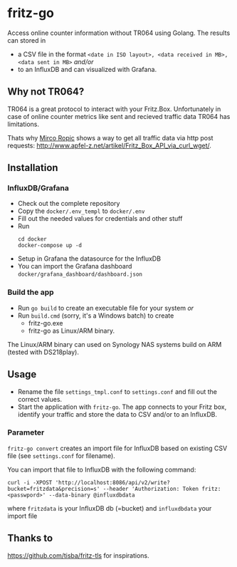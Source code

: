 # fritz-go

Access online counter information without TR064 using Golang. The results can stored in
 
 * a CSV file in the format `<date in ISO layout>, <data received in MB>, <data sent in MB>` _and/or_
 * to an InfluxDB and can visualized with Grafana.

## Why not TR064?
TR064 is a great protocol to interact with your Fritz.Box. Unfortunately in case of online counter metrics like sent and recieved traffic data TR064 has limitations.

Thats why [Mirco Ropic](http://www.apfel-z.net/spezial/kontakt/) shows a way to get all traffic data via http post requests: http://www.apfel-z.net/artikel/Fritz_Box_API_via_curl_wget/. 

## Installation

### InfluxDB/Grafana

* Check out the complete repository
* Copy the ``docker/.env_templ`` to ``docker/.env``
* Fill out the needed values for credentials and other stuff
* Run
  ````
  cd docker
  docker-compose up -d
  ````
* Setup in Grafana the datasource for the InfluxDB 
* You can import the Grafana dashboard ``docker/grafana_dashboard/dashboard.json``

### Build the app

* Run ``go build`` to create an executable file for your system _or_
* Run ``build.cmd`` (sorry, it's a Windows batch) to create 
  * fritz-go.exe
  * fritz-go as Linux/ARM binary.
  
The Linux/ARM binary can used on Synology NAS systems build on ARM (tested with DS218play).

## Usage

* Rename the file ``settings_tmpl.conf`` to ``settings.conf`` and fill out the correct values.
* Start the application with ``fritz-go``. The app connects to your Fritz box, identify your traffic and store the data to CSV and/or to an InfluxDB.

### Parameter

``fritz-go convert`` creates an import file for InfluxDB based on existing CSV file (see ``settings.conf`` for filename).

You can import that file to InfluxDB with the following command:

````shell
curl -i -XPOST 'http://localhost:8086/api/v2/write?bucket=fritzdata&precision=s' --header 'Authorization: Token fritz:<passwpord>' --data-binary @influxdbdata
````

where ``fritzdata`` is your InfluxDB db (=bucket) and ``influxdbdata`` your import file

## Thanks to

https://github.com/tisba/fritz-tls for inspirations.
